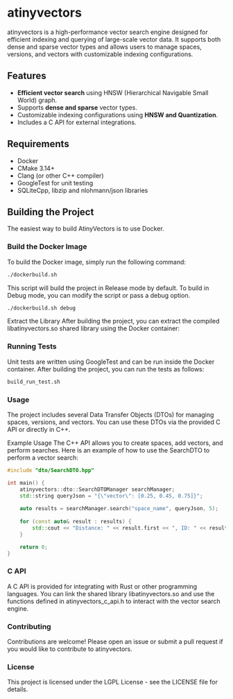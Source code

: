 # atinyvectors

atinyvectors is a high-performance vector search engine designed for efficient indexing and querying of large-scale vector data. It supports both dense and sparse vector types and allows users to manage spaces, versions, and vectors with customizable indexing configurations.

## Features

- **Efficient vector search** using HNSW (Hierarchical Navigable Small World) graph.
- Supports **dense and sparse** vector types.
- Customizable indexing configurations using **HNSW and Quantization**.
- Includes a C API for external integrations.

## Requirements

- Docker
- CMake 3.14+
- Clang (or other C++ compiler)
- GoogleTest for unit testing
- SQLiteCpp, libzip and nlohmann/json libraries

## Building the Project

The easiest way to build AtinyVectors is to use Docker.

### Build the Docker Image

To build the Docker image, simply run the following command:

```bash
./dockerbuild.sh
```
This script will build the project in Release mode by default. To build in Debug mode, you can modify the script or pass a debug option.

```bash
./dockerbuild.sh debug
```
Extract the Library
After building the project, you can extract the compiled libatinyvectors.so shared library using the Docker container:

### Running Tests
Unit tests are written using GoogleTest and can be run inside the Docker container. After building the project, you can run the tests as follows:

```bash
build_run_test.sh
```

### Usage
The project includes several Data Transfer Objects (DTOs) for managing spaces, versions, and vectors. You can use these DTOs via the provided C API or directly in C++.

Example Usage
The C++ API allows you to create spaces, add vectors, and perform searches. Here is an example of how to use the SearchDTO to perform a vector search:

```cpp
#include "dto/SearchDTO.hpp"

int main() {
    atinyvectors::dto::SearchDTOManager searchManager;
    std::string queryJson = "{\"vector\": [0.25, 0.45, 0.75]}";
    
    auto results = searchManager.search("space_name", queryJson, 5);
    
    for (const auto& result : results) {
        std::cout << "Distance: " << result.first << ", ID: " << result.second << std::endl;
    }

    return 0;
}
```

### C API
A C API is provided for integrating with Rust or other programming languages. You can link the shared library libatinyvectors.so and use the functions defined in atinyvectors_c_api.h to interact with the vector search engine.

### Contributing
Contributions are welcome! Please open an issue or submit a pull request if you would like to contribute to atinyvectors.

### License
This project is licensed under the LGPL License - see the LICENSE file for details.